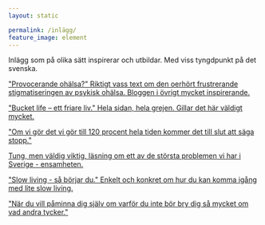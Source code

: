 ```yaml
---
layout: static

permalink: /inlägg/
feature_image: element
---
```


Inlägg som på olika sätt inspirerar och utbildar.
Med viss tyngdpunkt på det svenska.

["Provocerande ohälsa?" Riktigt vass text om den oerhört frustrerande stigmatiseringen av psykisk ohälsa. Bloggen i övrigt mycket inspirerande.](http://www.yogaworld.se/resaiyoga/provcerande-ohalsa/)

["Bucket life – ett friare liv." Hela sidan, hela grejen. Gillar det här väldigt mycket.](http://www.bucketlife.se/om-mig/)

["Om vi gör det vi gör till 120 procent hela tiden kommer det till slut att säga stopp."](http://stressradgivning.se/blog/sluta-maxa)

[Tung, men väldig viktig, läsning om ett av de största problemen vi har i Sverige - ensamheten.](http://www.happycato.se/2017/04/24/ensamhet-dodar/)


["Slow living - så börjar du." Enkelt och konkret om hur du kan komma igång med lite slow living.](https://www.slowfashion.nu/blogg/slow-living-sa-borjar-du)

["När du vill påminna dig själv om varför du inte bör bry dig så mycket om vad andra tycker."](http://waitbutwhy.com/2014/06/taming-mammoth-let-peoples-opinions-run-life.html)
